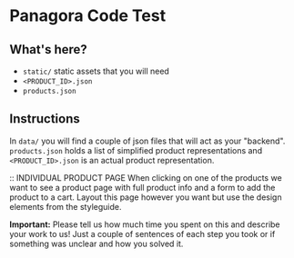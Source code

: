 # Panagora Code Test

## What's here?
- `static/` static assets that you will need
- `<PRODUCT_ID>.json`
- `products.json`

## Instructions
In `data/` you will find a couple of json files that will act as your "backend". `products.json` holds a list of simplified product representations and `<PRODUCT_ID>.json` is an actual product representation.


:: INDIVIDUAL PRODUCT PAGE
When clicking on one of the products we want to see a product page with full product info and a form to add the product to a cart. Layout this page however you want but use the design elements from the styleguide.



**Important:** 
Please tell us how much time you spent on this and describe your work to us! Just a couple of sentences of each step you took or if something was unclear and how you solved it.